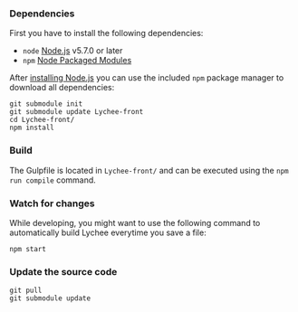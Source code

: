 ### Dependencies

First you have to install the following dependencies:

- `node` [Node.js](http://nodejs.org) v5.7.0 or later
- `npm` [Node Packaged Modules](https://www.npmjs.org)

After [installing Node.js](http://nodejs.org) you can use the included `npm` package manager to download all dependencies:

```
git submodule init
git submodule update Lychee-front
cd Lychee-front/
npm install
```

### Build

The Gulpfile is located in `Lychee-front/` and can be executed using the `npm run compile` command.

### Watch for changes

While developing, you might want to use the following command to automatically build Lychee everytime you save a file:

```
npm start
```

### Update the source code

```
git pull
git submodule update
```